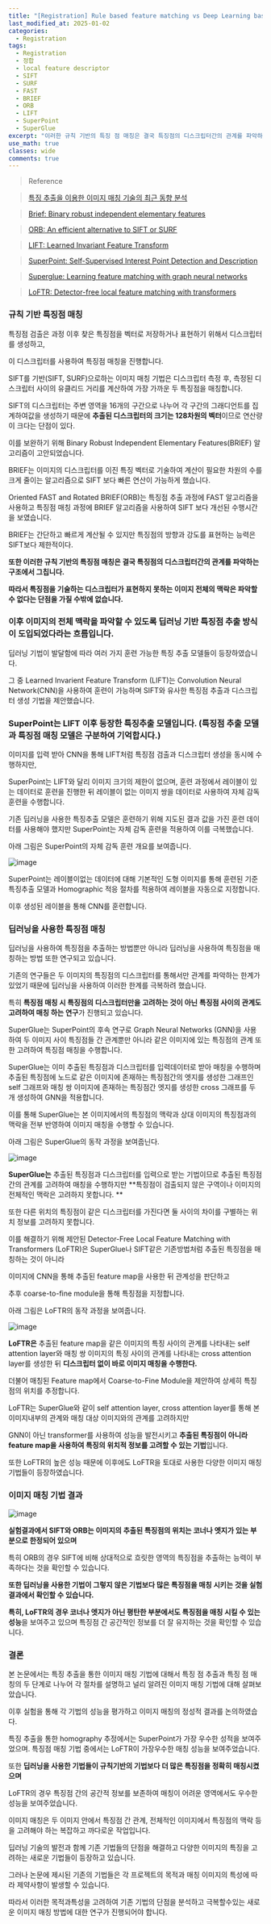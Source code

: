```yaml
---
title: "[Registration] Rule based feature matching vs Deep Learning based feature matching"
last_modified_at: 2025-01-02
categories:
  - Registration
tags:
  - Registration
  - 정합
  - local feature descriptor
  - SIFT
  - SURF
  - FAST
  - BRIEF
  - ORB
  - LIFT
  - SuperPoint
  - SuperGlue
excerpt: "이러한 규칙 기반의 특징 점 매칭은 결국 특징점의 디스크립터간의 관계를 파악하는 구조에서 그칩니다."
use_math: true
classes: wide
comments: true
---
```


> Reference

> [특징 추출을 이용한 이미지 매칭 기술의 최근 동향 분석](https://ksbe-jbe.org/xml/37415/37415.pdf)

> [Brief: Binary robust independent elementary features](https://www.cs.ubc.ca/~lowe/525/papers/calonder_eccv10.pdf)

> [ORB: An efficient alternative to SIFT or SURF](https://ieeexplore.ieee.org/document/6126544)

> [LIFT: Learned Invariant Feature Transform](https://arxiv.org/pdf/1603.09114)

> [SuperPoint: Self-Supervised Interest Point Detection and Description](https://openaccess.thecvf.com/content_cvpr_2018_workshops/papers/w9/DeTone_SuperPoint_Self-Supervised_Interest_CVPR_2018_paper.pdf)

> [Superglue: Learning feature matching with graph neural networks](https://openaccess.thecvf.com/content_CVPR_2020/papers/Sarlin_SuperGlue_Learning_Feature_Matching_With_Graph_Neural_Networks_CVPR_2020_paper.pdf)

> [LoFTR: Detector-free local feature matching with transformers](https://openaccess.thecvf.com/content/CVPR2021/papers/Sun_LoFTR_Detector-Free_Local_Feature_Matching_With_Transformers_CVPR_2021_paper.pdf)

### 규칙 기반 특징점 매칭

특징점 검출은 과정 이후 찾은 특징점을 벡터로 저장하거나 표현하기 위해서 디스크립터를 생성하고, 

이 디스크립터를 사용하여 특징점 매칭을 진행합니다. 

SIFT를 기반(SIFT, SURF)으로하는 이미지 매칭 기법은 디스크립터 측정 후, 측정된 디스크립터 사이의 유클리드 거리를 계산하여 가장 가까운 두 특징점을 매칭합니다. 

SIFT의 디스크립터는 주변 영역을 16개의 구간으로 나누어 각 구간의 그래디언트를 집계하여값을 생성하기 때문에 **추출된 디스크립터의 크기는 128차원의 벡터**이므로 연산량이 크다는 단점이 있다. 

이를 보완하기 위해 Binary Robust Independent Elementary Features(BRIEF) 알고리즘이 고안되었습니다. 

BRIEF는 이미지의 디스크립터를 이진 특징 벡터로 기술하여 계산이 필요한 차원의 수를 크게 줄이는 알고리즘으로 SIFT 보다 빠른 연산이 가능하게 했습니다. 

Oriented FAST and Rotated BRIEF(ORB)는 특징점 추출 과정에 FAST 알고리즘을 사용하고 특징점 매칭 과정에 BRIEF 알고리즘을 사용하여 SIFT 보다 개선된 수행시간을 보였습니다. 

BRIEF는 간단하고 빠르게 계산될 수 있지만 특징점의 방향과 강도를 표현하는 능력은 SIFT보다 제한적이다. 

**또한 이러한 규칙 기반의 특징점 매칭은 결국 특징점의 디스크립터간의 관계를 파악하는 구조에서 그칩니다.**

**따라서 특징점을 기술하는 디스크립터가 표현하지 못하는 이미지 전체의 맥락은 파악할 수 없다는 단점을 가질 수밖에 없습니다.**

### 이후 이미지의 전체 맥락을 파악할 수 있도록 딥러닝 기반 특징점 추출 방식이 도입되었다라는 흐름입니다.

딥러닝 기법이 발달함에 따라 여러 가지 훈련 가능한 특징 추출 모델들이 등장하였습니다. 

그 중 Learned Invarient Feature Transform (LIFT)는 Convolution Neural Network(CNN)을 사용하여 훈련이 가능하며 SIFT와 유사한 특징점 추출과 디스크립터 생성 기법을 제안했습니다.

### SuperPoint는 LIFT 이후 등장한 특징추출 모델입니다. (특징점 추출 모델과 특징점 매칭 모델은 구분하여 기억합시다.)

이미지를 입력 받아 CNN을 통해 LIFT처럼 특징점 검출과 디스크립터 생성을 동시에 수행하지만, 

SuperPoint는 LIFT와 달리 이미지 크기의 제한이 없으며, 훈련 과정에서 레이블이 있는 데이터로 훈련을 진행한 뒤 레이블이 없는 이미지 쌍을 데이터로 사용하여 자체 감독 훈련을 수행합니다.

기존 딥러닝을 사용한 특징추출 모델은 훈련하기 위해 지도된 결과 값을 가진 훈련 데이터를 사용해야 했지만 SuperPoint는 자체 감독 훈련을 적용하여 이를 극복했습니다. 

아래 그림은 SuperPoint의 자체 감독 훈련 개요를 보여줍니다.

![image](https://github.com/user-attachments/assets/4e513c0c-8ac2-4225-9b0e-1035ce3fd25f)

SuperPoint는 레이블이없는 데이터에 대해 기본적인 도형 이미지를 통해 훈련된 기준 특징추출 모델과 Homographic 적응 절차를 적용하여 레이블을 자동으로 지정합니다. 

이후 생성된 레이블을 통해 CNN를 훈련합니다. 

### 딥러닝을 사용한 특징점 매칭

딥러닝을 사용하여 특징점을 추출하는 방법뿐만 아니라 딥러닝을 사용하여 특징점을 매칭하는 방법 또한 연구되고 있습니다. 

기존의 연구들은 두 이미지의 특징점의 디스크립터를 통해서만 관계를 파악하는 한계가 있었기 때문에 딥러닝을 사용하여 이러한 한계를 극복하려 했습니다. 

특히 **특징점 매칭 시 특징점의 디스크립터만을 고려하는 것이 아닌** **특징점 사이의 관계도 고려하여 매칭 하는 연구**가 진행되고 있습니다. 

SuperGlue는 SuperPoint의 후속 연구로 Graph Neural Networks (GNN)을 사용하여 두 이미지 사이 특징점들 간 관계뿐만 아니라 같은 이미지에 있는 특징점의 관계 또한 고려하여 특징점 매칭을 수행합니다. 

SuperGlue는 이미 추출된 특징점과 디스크립터를 입력데이터로 받아 매칭을 수행하며 추출된 특징점에 노드로 같은 이미지에 존재하는 특징점간의 엣지를 생성한 그래프인 self 그래프와 매칭 쌍 이미지에 존재하는 특징점간 엣지를 생성한 cross 그래프를 두 개 생성하여 GNN을 적용합니다. 

이를 통해 SuperGlue는 본 이미지에서의 특징점의 맥락과 상대 이미지의 특징점과의 맥락을 전부 반영하여 이미지 매칭을 수행할 수 있습니다. 

아래 그림은 SuperGlue의 동작 과정을 보여줍닌다. 

![image](https://github.com/user-attachments/assets/35aee1bc-4b5d-4033-a423-41e388ca56e1)

**SuperGlue는** 추출된 특징점과 디스크립터를 입력으로 받는 기법이므로 추출된 특징점간의 관계를 고려하여 매칭을 수행하지만 **특징점이 검출되지 않은 구역이나 이미지의 전체적인 맥락은 고려하지 못합니다. **

또한 다른 위치의 특징점이 같은 디스크립터를 가진다면 둘 사이의 차이를 구별하는 위치 정보를 고려하지 못합니다.

이를 해결하기 위해 제안된 Detector-Free Local Feature Matching with Transformers (LoFTR)은 SuperGlue나 SIFT같은 기존방법처럼 추출된 특징점을 매칭하는 것이 아니라 

이미지에 CNN을 통해 추출된 feature map을 사용한 뒤 관계성을 판단하고 

추후 coarse-to-fine module을 통해 특징점을 지정합니다.

아래 그림은 LoFTR의 동작 과정을 보여줍니다. 

![image](https://github.com/user-attachments/assets/482f5c0a-3e3b-4d2e-bc68-3776ffed5241)

**LoFTR은** 추출된 feature map을 같은 이미지의 특징 사이의 관계를 나타내는 self attention layer와 매칭 쌍 이미지의 특징 사이의 관계를 나타내는 cross attention layer를 생성한 뒤 **디스크립터 없이 바로 이미지 매칭을 수행한다.**

더불어 매칭된 Feature map에서 Coarse-to-Fine Module을 제안하여 상세히 특징점의 위치를 추정합니다. 

LoFTR는 SuperGlue와 같이 self attention layer, cross attention layer를 통해 본 이미지내부의 관계와 매칭 대상 이미지와의 관계를 고려하지만

GNN이 아닌 transformer를 사용하여 성능을 발전시키고 **추출된 특징점이 아니라 feature map을 사용하여 특징의 위치적 정보를 고려할 수 있는 기법**입니다. 

또한 LoFTR의 높은 성능 때문에 이후에도 LoFTR을 토대로 사용한 다양한 이미지 매칭 기법들이 등장하였습니다.

### 이미지 매칭 기법 결과

![image](https://github.com/user-attachments/assets/b3dbcef4-04b0-4467-967e-3190dc75a222)

**실험결과에서 SIFT와 ORB는 이미지의 추출된 특징점의 위치는 코너나 엣지가 있는 부분으로 한정되어 있으며**

특히 ORB의 경우 SIFT에 비해 상대적으로 흐릿한 영역의 특징점을 추출하는 능력이 부족하다는 것을 확인할 수 있습니다. 

**또한 딥러닝을 사용한 기법이 그렇지 않은 기법보다 많은 특징점을 매칭 시키는 것을 실험 결과에서 확인할 수 있습니다.**

**특히, LoFTR의 경우 코너나 엣지가 아닌 평탄한 부분에서도 특징점을 매칭 시킬 수 있는 성능**을 보여주고 있으며 특징점 간 공간적인 정보를 더 잘 유지하는 것을 확인할 수 있습니다. 

### 결론

본 논문에서는 특징 추출을 통한 이미지 매칭 기법에 대해서 특징 점 추출과 특징 점 매칭의 두 단계로 나누어 각 절차를 설명하고 널리 알려진 이미지 매칭 기법에 대해 살펴보았습니다. 

이후 실험을 통해 각 기법의 성능을 평가하고 이미지 매칭의 정성적 결과를 논의하였습다. 

특징 추출을 통한 homography 추정에서는 SuperPoint가 가장 우수한 성적을 보여주었으며. 특징점 매칭 기법 중에서는 LoFTR이 가장우수한 매칭 성능을 보여주었습니다. 

또한 **딥러닝을 사용한 기법들이 규칙기반의 기법보다 더 많은 특징점을 정확히 매칭시켰으며**

LoFTR의 경우 특징점 간의 공간적 정보를 보존하여 매칭이 어려운 영역에서도 우수한 성능을 보여주었습니다. 

이미지 매칭은 두 이미지 안에서 특징점 간 관계, 전체적인 이미지에서 특징점의 맥락 등을 고려해야 하는 복잡하고 까다로운 작업입니다.

딥러닝 기술의 발전과 함께 기존 기법들의 단점을 해결하고 다양한 이미지의 특징을 고려하는 새로운 기법들이 등장하고 있습니다. 

그러나 논문에 제시된 기존의 기법들은 각 프로젝트의 목적과 매칭 이미지의 특성에 따라 제약사항이 발생할 수 있습니다. 

따라서 이러한 목적과특성을 고려하여 기존 기법의 단점을 분석하고 극복할수있는 새로운 이미지 매칭 방법에 대한 연구가 진행되어야 합니다.
